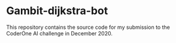 # Gambit-dijkstra-bot
This repository contains the source code for my submission to the CoderOne AI challenge in December 2020.
